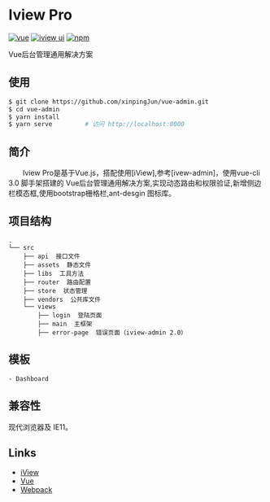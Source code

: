 
# Iview Pro

[![vue](https://img.shields.io/badge/vue-2.5.16-brightgreen.svg?style=flat-square)](https://github.com/vuejs/vue)
[![iview ui](https://img.shields.io/badge/iview-2.14.3-brightgreen.svg?style=flat-square)](https://github.com/iview/iview)
[![npm](https://img.shields.io/npm/l/express.svg)]()

 Vue后台管理通用解决方案

## 使用

```bash
$ git clone https://github.com/xinpingJun/vue-admin.git
$ cd vue-admin
$ yarn install
$ yarn serve         # 访问 http://localhost:8000
```

## 简介
&emsp;&emsp;Iview Pro是基于Vue.js，搭配使用[iView],参考[ivew-admin]，使用vue-cli 3.0 脚手架搭建的 Vue后台管理通用解决方案,实现动态路由和权限验证,新增侧边栏模态框,使用bootstrap栅格栏,ant-desgin 图标库。

## 项目结构
```shell
.
└── src
    ├── api  接口文件
    ├── assets  静态文件
    ├── libs  工具方法
    ├── router  路由配置
    ├── store  状态管理
    ├── vendors  公共库文件
    └── views
        ├── login  登陆页面
        ├── main  主框架
        ├── error-page  错误页面（iview-admin 2.0）
```
## 模板

```
- Dashboard
```

## 兼容性

现代浏览器及 IE11。


## Links

- [iView](https://github.com/iview/iview)
- [Vue](https://github.com/vuejs/vue)
- [Webpack](https://github.com/webpack/webpack)
 
